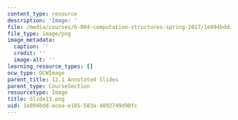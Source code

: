 ```yaml
---
content_type: resource
description: 'Image: '
file: /media/courses/6-004-computation-structures-spring-2017/1e894bddaceae105583a4892749d98fc_Slide13.png
file_type: image/png
image_metadata:
  caption: ''
  credit: ''
  image-alt: ''
learning_resource_types: []
ocw_type: OCWImage
parent_title: 12.1 Annotated Slides
parent_type: CourseSection
resourcetype: Image
title: Slide13.png
uid: 1e894bdd-acea-e105-583a-4892749d98fc
---
```

